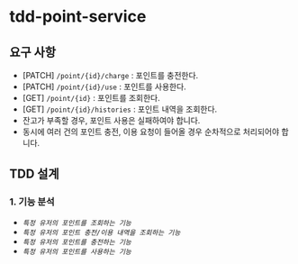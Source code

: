 # tdd-point-service

## 요구 사항

- [PATCH] `/point/{id}/charge` : 포인트를 충전한다.
- [PATCH] `/point/{id}/use` : 포인트를 사용한다.
- [GET] `/point/{id}` : 포인트를 조회한다.
- [GET] `/point/{id}/histories` : 포인트 내역을 조회한다.
- 잔고가 부족할 경우, 포인트 사용은 실패하여야 합니다.
- 동시에 여러 건의 포인트 충전, 이용 요청이 들어올 경우 순차적으로 처리되어야 합니다.

## TDD 설계

### 1. 기능 분석

- _`특정 유저의 포인트를 조회하는 기능`_
- _`특정 유저의 포인트 충전/이용 내역을 조회하는 기능`_
- _`특정 유저의 포인트를 충전하는 기능`_
- _`특정 유저의 포인트를 사용하는 기능`_
